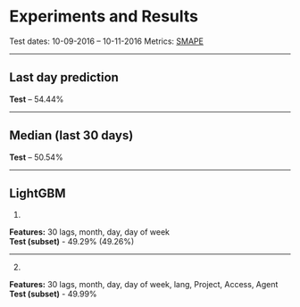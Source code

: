# Experiments and Results

Test dates: 10-09-2016 – 10-11-2016
Metrics: [SMAPE](https://en.wikipedia.org/wiki/Symmetric_mean_absolute_percentage_error)
***
## Last day prediction
**Test** – 54.44%
***
## Median (last 30 days)
**Test** – 50.54%
***
## LightGBM
1. <br>
**Features:** 30 lags, month, day, day of week <br>
**Test (subset)** - 49.29% (49.26%)
***
2. <br>
**Features:** 30 lags, month, day, day of week, lang, Project, Access, Agent
**Test (subset)** - 49.99%

